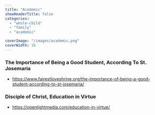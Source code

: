 ```yaml
---
title: "Academic"
showHeaderTitle: false
categories:
  - "whole-child"
  - "family"
  - "academic"

coverImage: "/images/academic.png"
coverWidth: 16
---
```


### The Importance of Being a Good Student, According To St. Josemaria
* https://www.fairestloveshrine.org/the-importance-of-being-a-good-student-according-to-st-josemaria/

### Disciple of Christ, Education in Virtue
* https://openlightmedia.com/education-in-virtue/

